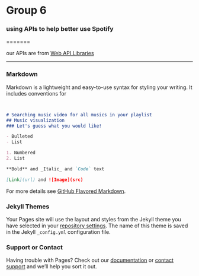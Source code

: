 # Group 6 
### using APIs to help better use Spotify
=======

our APIs are from [Web API Libraries](https://developer.spotify.com/documentation/web-api/libraries/#libraries) 

------

### Markdown

Markdown is a lightweight and easy-to-use syntax for styling your writing. It includes conventions for

```markdown


# Searching music video for all musics in your playlist
## Music visualization
### Let's guess what you would like!

- Bulleted
- List

1. Numbered
2. List

**Bold** and _Italic_ and `Code` text

[Link](url) and ![Image](src)
```

For more details see [GitHub Flavored Markdown](https://guides.github.com/features/mastering-markdown/).

### Jekyll Themes

Your Pages site will use the layout and styles from the Jekyll theme you have selected in your [repository settings](https://github.com/zhou-waner/group6-cs411/settings). The name of this theme is saved in the Jekyll `_config.yml` configuration file.

### Support or Contact

Having trouble with Pages? Check out our [documentation](https://help.github.com/categories/github-pages-basics/) or [contact support](https://github.com/contact) and we’ll help you sort it out.
